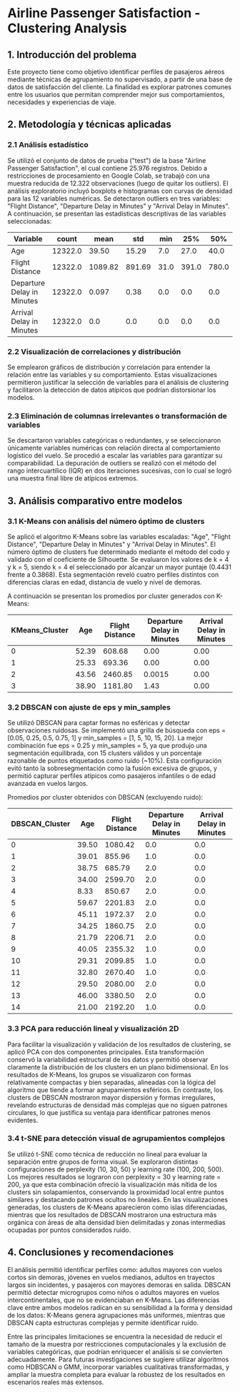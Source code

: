 # Airline Passenger Satisfaction - Clustering Analysis

## 1. Introducción del problema

Este proyecto tiene como objetivo identificar perfiles de pasajeros aéreos mediante técnicas de agrupamiento no supervisado, a partir de una base de datos de satisfacción del cliente. La finalidad es explorar patrones comunes entre los usuarios que permitan comprender mejor sus comportamientos, necesidades y experiencias de viaje.

## 2. Metodología y técnicas aplicadas

### 2.1 Análisis estadístico

Se utilizó el conjunto de datos de prueba ("test") de la base "Airline Passenger Satisfaction", el cual contiene 25.976 registros. Debido a restricciones de procesamiento en Google Colab, se trabajó con una muestra reducida de 12.322 observaciones (luego de quitar los outliers). El análisis exploratorio incluyó boxplots e histogramas con curvas de densidad para las 12 variables numéricas. Se detectaron outliers en tres variables: "Flight Distance", "Departure Delay in Minutes" y "Arrival Delay in Minutes". A continuación, se presentan las estadísticas descriptivas de las variables seleccionadas:

| Variable                   | count   | mean   | std   | min | 25% | 50% | 75%   | max   |
|----------------------------|---------|--------|-------|-----|-----|-----|--------|--------|
| Age                        | 12322.0 | 39.50  | 15.29 | 7.0 | 27.0| 40.0| 51.00  | 85.0   |
| Flight Distance            | 12322.0 | 1089.82| 891.69| 31.0| 391.0|780.0|1603.75| 3568.0 |
| Departure Delay in Minutes| 12322.0 | 0.097  | 0.38  | 0.0 | 0.0 | 0.0 | 0.0    | 2.0    |
| Arrival Delay in Minutes  | 12322.0 | 0.0    | 0.0   | 0.0 | 0.0 | 0.0 | 0.0    | 0.0    |

### 2.2 Visualización de correlaciones y distribución

Se emplearon gráficos de distribución y correlación para entender la relación entre las variables y su comportamiento. Estas visualizaciones permitieron justificar la selección de variables para el análisis de clustering y facilitaron la detección de datos atípicos que podrían distorsionar los modelos.

### 2.3 Eliminación de columnas irrelevantes o transformación de variables

Se descartaron variables categóricas o redundantes, y se seleccionaron únicamente variables numéricas con relación directa al comportamiento logístico del vuelo. Se procedió a escalar las variables para garantizar su comparabilidad. La depuración de outliers se realizó con el método del rango intercuartílico (IQR) en dos iteraciones sucesivas, con lo cual se logró una muestra final libre de atípicos extremos.

## 3. Análisis comparativo entre modelos

### 3.1 K-Means con análisis del número óptimo de clusters

Se aplicó el algoritmo K-Means sobre las variables escaladas: "Age", "Flight Distance", "Departure Delay in Minutes" y "Arrival Delay in Minutes". El número óptimo de clusters fue determinado mediante el método del codo y validado con el coeficiente de Silhouette. Se evaluaron los valores de k = 4 y k = 5, siendo k = 4 el seleccionado por alcanzar un mayor puntaje (0.4431 frente a 0.3868). Esta segmentación reveló cuatro perfiles distintos con diferencias claras en edad, distancia de vuelo y nivel de demoras.

A continuación se presentan los promedios por cluster generados con K-Means:

| KMeans_Cluster | Age   | Flight Distance | Departure Delay in Minutes | Arrival Delay in Minutes |
|----------------|-------|------------------|-----------------------------|---------------------------|
| 0              | 52.39 | 608.68           | 0.00                        | 0.00                      |
| 1              | 25.33 | 693.36           | 0.00                        | 0.00                      |
| 2              | 43.56 | 2460.85          | 0.0015                      | 0.00                      |
| 3              | 38.90 | 1181.80          | 1.43                        | 0.00                      |

### 3.2 DBSCAN con ajuste de eps y min_samples

Se utilizó DBSCAN para captar formas no esféricas y detectar observaciones ruidosas. Se implementó una grilla de búsqueda con eps = [0.05, 0.25, 0.5, 0.75, 1] y min_samples = [1, 5, 10, 15, 20]. La mejor combinación fue eps = 0.25 y min_samples = 5, ya que produjo una segmentación equilibrada, con 15 clusters válidos y un porcentaje razonable de puntos etiquetados como ruido (~10%). Esta configuración evitó tanto la sobresegmentación como la fusión excesiva de grupos, y permitió capturar perfiles atípicos como pasajeros infantiles o de edad avanzada en vuelos largos.

Promedios por cluster obtenidos con DBSCAN (excluyendo ruido):

| DBSCAN_Cluster | Age   | Flight Distance | Departure Delay in Minutes | Arrival Delay in Minutes |
|----------------|-------|------------------|-----------------------------|---------------------------|
| 0              | 39.50 | 1080.42          | 0.0                         | 0.0                       |
| 1              | 39.01 | 855.96           | 1.0                         | 0.0                       |
| 2              | 38.75 | 685.79           | 2.0                         | 0.0                       |
| 3              | 34.00 | 2599.70          | 2.0                         | 0.0                       |
| 4              | 8.33  | 850.67           | 2.0                         | 0.0                       |
| 5              | 59.67 | 2201.83          | 2.0                         | 0.0                       |
| 6              | 45.11 | 1972.37          | 2.0                         | 0.0                       |
| 7              | 34.25 | 1860.75          | 2.0                         | 0.0                       |
| 8              | 21.79 | 2206.71          | 2.0                         | 0.0                       |
| 9              | 40.05 | 2355.32          | 1.0                         | 0.0                       |
| 10             | 29.31 | 2099.85          | 1.0                         | 0.0                       |
| 11             | 32.80 | 2670.40          | 1.0                         | 0.0                       |
| 12             | 29.50 | 2080.00          | 2.0                         | 0.0                       |
| 13             | 46.00 | 3380.50          | 2.0                         | 0.0                       |
| 14             | 21.00 | 2192.20          | 1.0                         | 0.0                       |

### 3.3 PCA para reducción lineal y visualización 2D

Para facilitar la visualización y validación de los resultados de clustering, se aplicó PCA con dos componentes principales. Esta transformación conservó la variabilidad estructural de los datos y permitió observar claramente la distribución de los clusters en un plano bidimensional. En los resultados de K-Means, los grupos se visualizaron con formas relativamente compactas y bien separadas, alineadas con la lógica del algoritmo que tiende a formar agrupamientos esféricos. En contraste, los clusters de DBSCAN mostraron mayor dispersión y formas irregulares, revelando estructuras de densidad más complejas que no siguen patrones circulares, lo que justifica su ventaja para identificar patrones menos evidentes.

### 3.4 t-SNE para detección visual de agrupamientos complejos

Se utilizó t-SNE como técnica de reducción no lineal para evaluar la separación entre grupos de forma visual. Se exploraron distintas configuraciones de perplexity (10, 30, 50) y learning rate (100, 200, 500). Los mejores resultados se lograron con perplexity = 30 y learning rate = 200, ya que esta combinación ofreció la visualización más nítida de los clusters sin solapamientos, conservando la proximidad local entre puntos similares y destacando patrones ocultos no lineales. En las visualizaciones generadas, los clusters de K-Means aparecieron como islas diferenciadas, mientras que los resultados de DBSCAN mostraron una estructura más orgánica con áreas de alta densidad bien delimitadas y zonas intermedias ocupadas por puntos considerados ruido.

## 4. Conclusiones y recomendaciones

El análisis permitió identificar perfiles como: adultos mayores con vuelos cortos sin demoras, jóvenes en vuelos medianos, adultos en trayectos largos sin incidentes, y pasajeros con mayores demoras en salida. DBSCAN permitió detectar microgrupos como niños o adultos mayores en vuelos intercontinentales, que no se evidenciaban en K-Means. Las diferencias clave entre ambos modelos radican en su sensibilidad a la forma y densidad de los datos: K-Means genera agrupaciones más uniformes, mientras que DBSCAN capta estructuras complejas y permite identificar ruido.

Entre las principales limitaciones se encuentra la necesidad de reducir el tamaño de la muestra por restricciones computacionales y la exclusión de variables categóricas, que podrían enriquecer el análisis si se convierten adecuadamente. Para futuras investigaciones se sugiere utilizar algoritmos como HDBSCAN o GMM, incorporar variables cualitativas transformadas, y ampliar la muestra completa para evaluar la robustez de los resultados en escenarios reales más extensos.

